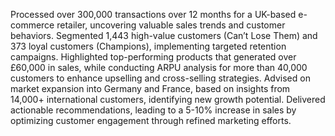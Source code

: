 Processed over 300,000 transactions over 12 months for a UK-based e-commerce retailer, uncovering valuable sales trends and customer behaviors. 
Segmented 1,443 high-value customers (Can’t Lose Them) and 373 loyal customers (Champions), implementing targeted retention campaigns.
Highlighted top-performing products that generated over £60,000 in sales, while conducting ARPU analysis for more than 40,000 customers to enhance upselling and cross-selling strategies.
Advised on market expansion into Germany and France, based on insights from 14,000+ international customers, identifying new growth potential.
Delivered actionable recommendations, leading to a 5-10% increase in sales by optimizing customer engagement through refined marketing efforts.
